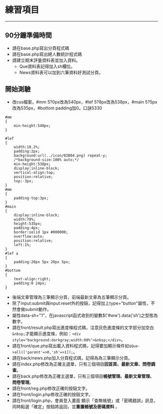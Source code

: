 # 練習項目
---
## 90分鐘準備時間
* 請在base.php寫出分頁程式碼
* 請在base.php寫出總人數統計程式碼
* 請建立期末評量資料表並加入資料。
    * Que資料表記得加入sh欄位。
    * News資料表可以加到六筆資料好測試分頁。

## 開始測驗
* 改css檔案，#mm 5?0px改為540px，#lef 5?8px改為538px，#main 5?5px改為535px，#bottom padding加0。口訣5330
```
#mm
{
	min-height:540px;
}

#lef
{
	width:18.2%;
	padding:2px;
	background:url(../icon/02B04.png) repeat-y;
	/*background-size:100% auto;*/
	min-height:538px;
	display:inline-block;
	vertical-align:top;
	position:relative;
	top:-3px;
}
#mm
{
	padding-top:3px;
}
#main
{
	display:inline-block;
	width:78%;
	height:535px;
	padding:4px;
	border:solid 1px #000000;
	overflow:auto;
	position:relative;
	left:1%;
}
#lef a
{
	padding:20px 5px 20px 5px;
}
#bottom
{
	text-align:right;
	padding:0 24px;
}
```
* 後端文章管理為三筆顯示分頁，前端最新文章為五筆顯示分頁。
* 除了input:submit與input:reset外的按鈕，記得加上type="button"屬性，不然會做submit動作。
* 屬性data-sh="1"，在javascript函式收到的變數$('#ww').data('sh')之型態為數字。
* 請在front/result.php寫出進度條程式碼，注意灰色進度條的文字部分加空白`&nbsp;`才能顯示進度條，例如：`<div style="background:darkgray;width:80%">&nbsp;</div>`。
* 請在front/que.php寫出載入資料程式碼，記得要加顯示條件如`$Que->all(['parent'=>0,'sh'=>1]);`。
* 請在back/news.php加入分頁程式碼，記得為為三筆顯示分頁。
* 請在index.php修改為正確主選單，只有三個項目**回首頁、最新文章、問卷調查**。
* 請在back.php修改為正確主選單，只有三個項目**帳號管理、最新文章管理、問卷管理**。
* 請在front/reg.php修改正確的按鈕文字。
* 請在front/login.php修改正確的按鈕文字。
* 請在front/login.php，會員登入畫面 顯示「查無帳號」或「密碼錯誤」訊息，同時點選「確定」按鈕將返回，並**重置帳號及密碼資料** 。
